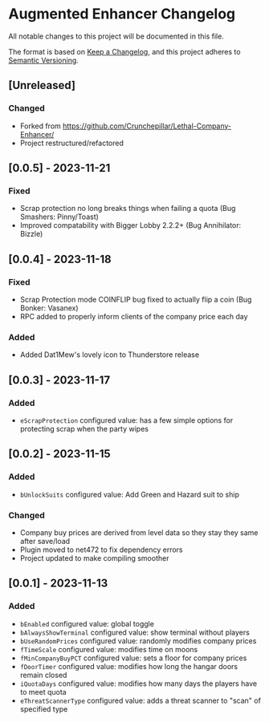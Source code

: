 # Augmented Enhancer Changelog

All notable changes to this project will be documented in this file.

The format is based on [Keep a Changelog](https://keepachangelog.com/en/1.0.0/),
and this project adheres to [Semantic Versioning](https://semver.org/spec/v2.0.0.html).


## [Unreleased]

### Changed
*  Forked from https://github.com/Crunchepillar/Lethal-Company-Enhancer/
*  Project restructured/refactored

## [0.0.5] - 2023-11-21

### Fixed
*  Scrap protection no long breaks things when failing a quota (Bug Smashers: Pinny/Toast)
*  Improved compatability with Bigger Lobby 2.2.2+ (Bug Annihilator: Bizzle)

## [0.0.4] - 2023-11-18

### Fixed
*  Scrap Protection mode COINFLIP bug fixed to actually flip a coin (Bug Bonker: Vasanex)
*  RPC added to properly inform clients of the company price each day

### Added
*  Added Dat1Mew's lovely icon to Thunderstore release

## [0.0.3] - 2023-11-17

### Added
*  `eScrapProtection` configured value: has a few simple options for protecting scrap when the party wipes

## [0.0.2] - 2023-11-15

### Added
*  `bUnlockSuits` configured value: Add Green and Hazard suit to ship

### Changed
*  Company buy prices are derived from level data so they stay they same after save/load
*  Plugin moved to net472 to fix dependency errors
*  Project updated to make compiling smoother

## [0.0.1] - 2023-11-13
### Added
*  `bEnabled` configured value: global toggle
*  `bAlwaysShowTerminal` configured value: show terminal without players
*  `bUseRandomPrices` configured value: randomly modifies company prices
*  `fTimeScale` configured value: modifies time on moons
*  `fMinCompanyBuyPCT` configured value: sets a floor for company prices
*  `fDoorTimer` configured value: modifies how long the hangar doors remain closed
*  `iQuotaDays` configured value: modifies how many days the players have to meet quota
*  `eThreatScannerType` configured value: adds a threat scanner to "scan" of specified type